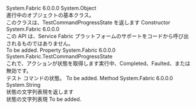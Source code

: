<Type Name="TestCommandProgress" FullName="System.Fabric.TestCommandProgress">
  <TypeSignature Language="C#" Value="public abstract class TestCommandProgress" />
  <TypeSignature Language="ILAsm" Value=".class public auto ansi abstract beforefieldinit TestCommandProgress extends System.Object" />
  <TypeSignature Language="DocId" Value="T:System.Fabric.TestCommandProgress" />
  <TypeSignature Language="VB.NET" Value="Public MustInherit Class TestCommandProgress" />
  <TypeSignature Language="F#" Value="type TestCommandProgress = class" />
  <AssemblyInfo>
    <AssemblyName>System.Fabric</AssemblyName>
    <AssemblyVersion>6.0.0.0</AssemblyVersion>
  </AssemblyInfo>
  <Base>
    <BaseTypeName>System.Object</BaseTypeName>
  </Base>
  <Interfaces />
  <Docs>
    <summary>
            進行中のオブジェクトの基本クラス。
            </summary>
    <remarks>
            このクラスは、TestCommandProgressState を返します
            </remarks>
  </Docs>
  <Members>
    <Member MemberName=".ctor">
      <MemberSignature Language="C#" Value="protected internal TestCommandProgress ();" />
      <MemberSignature Language="ILAsm" Value=".method familyorassemblyhidebysig specialname rtspecialname instance void .ctor() cil managed" />
      <MemberSignature Language="DocId" Value="M:System.Fabric.TestCommandProgress.#ctor" />
      <MemberSignature Language="VB.NET" Value="Protected Friend Sub New ()" />
      <MemberType>Constructor</MemberType>
      <AssemblyInfo>
        <AssemblyName>System.Fabric</AssemblyName>
        <AssemblyVersion>6.0.0.0</AssemblyVersion>
      </AssemblyInfo>
      <Parameters />
      <Docs>
        <summary>
            この API は、Service Fabric プラットフォームのサポートをコードから呼び出されるものではありません。
            </summary>
        <remarks>To be added.</remarks>
      </Docs>
    </Member>
    <Member MemberName="State">
      <MemberSignature Language="C#" Value="public System.Fabric.TestCommandProgressState State { get; }" />
      <MemberSignature Language="ILAsm" Value=".property instance valuetype System.Fabric.TestCommandProgressState State" />
      <MemberSignature Language="DocId" Value="P:System.Fabric.TestCommandProgress.State" />
      <MemberSignature Language="VB.NET" Value="Public ReadOnly Property State As TestCommandProgressState" />
      <MemberSignature Language="F#" Value="member this.State : System.Fabric.TestCommandProgressState" Usage="System.Fabric.TestCommandProgress.State" />
      <MemberType>Property</MemberType>
      <AssemblyInfo>
        <AssemblyName>System.Fabric</AssemblyName>
        <AssemblyVersion>6.0.0.0</AssemblyVersion>
      </AssemblyInfo>
      <ReturnValue>
        <ReturnType>System.Fabric.TestCommandProgressState</ReturnType>
      </ReturnValue>
      <Docs>
        <summary>
            これで、アクションが状態を取得します実行中、Completed、Faulted、または無効です。
            </summary>
        <value>テスト コマンドの状態。</value>
        <remarks>To be added.</remarks>
      </Docs>
    </Member>
    <Member MemberName="ToString">
      <MemberSignature Language="C#" Value="public override string ToString ();" />
      <MemberSignature Language="ILAsm" Value=".method public hidebysig virtual instance string ToString() cil managed" />
      <MemberSignature Language="DocId" Value="M:System.Fabric.TestCommandProgress.ToString" />
      <MemberSignature Language="VB.NET" Value="Public Overrides Function ToString () As String" />
      <MemberSignature Language="F#" Value="override this.ToString : unit -&gt; string" Usage="testCommandProgress.ToString " />
      <MemberType>Method</MemberType>
      <AssemblyInfo>
        <AssemblyName>System.Fabric</AssemblyName>
        <AssemblyVersion>6.0.0.0</AssemblyVersion>
      </AssemblyInfo>
      <ReturnValue>
        <ReturnType>System.String</ReturnType>
      </ReturnValue>
      <Parameters />
      <Docs>
        <summary>
            状態の文字列表現を返します
            </summary>
        <returns>状態の文字列表現</returns>
        <remarks>To be added.</remarks>
      </Docs>
    </Member>
  </Members>
</Type>